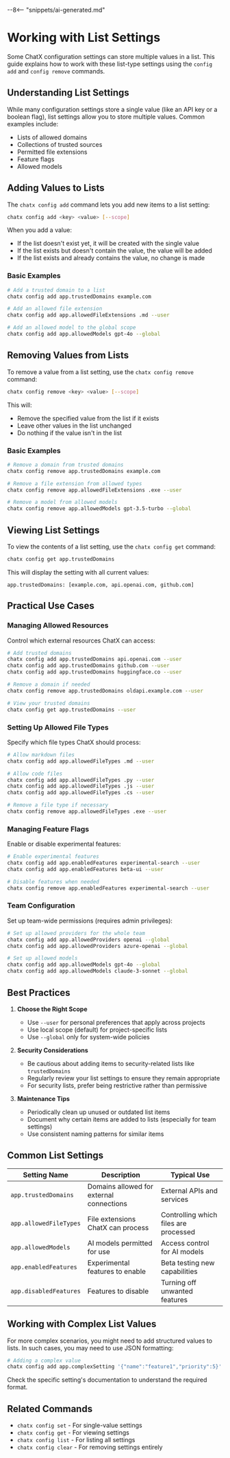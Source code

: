 --8<-- "snippets/ai-generated.md"

# Working with List Settings

Some ChatX configuration settings can store multiple values in a list. This guide explains how to work with these list-type settings using the `config add` and `config remove` commands.

## Understanding List Settings

While many configuration settings store a single value (like an API key or a boolean flag), list settings allow you to store multiple values. Common examples include:

- Lists of allowed domains
- Collections of trusted sources
- Permitted file extensions
- Feature flags
- Allowed models

## Adding Values to Lists

The `chatx config add` command lets you add new items to a list setting:

```bash
chatx config add <key> <value> [--scope]
```

When you add a value:
- If the list doesn't exist yet, it will be created with the single value
- If the list exists but doesn't contain the value, the value will be added
- If the list exists and already contains the value, no change is made

### Basic Examples

```bash
# Add a trusted domain to a list
chatx config add app.trustedDomains example.com

# Add an allowed file extension
chatx config add app.allowedFileExtensions .md --user

# Add an allowed model to the global scope
chatx config add app.allowedModels gpt-4o --global
```

## Removing Values from Lists

To remove a value from a list setting, use the `chatx config remove` command:

```bash
chatx config remove <key> <value> [--scope]
```

This will:
- Remove the specified value from the list if it exists
- Leave other values in the list unchanged
- Do nothing if the value isn't in the list

### Basic Examples

```bash
# Remove a domain from trusted domains
chatx config remove app.trustedDomains example.com

# Remove a file extension from allowed types
chatx config remove app.allowedFileExtensions .exe --user

# Remove a model from allowed models
chatx config remove app.allowedModels gpt-3.5-turbo --global
```

## Viewing List Settings

To view the contents of a list setting, use the `chatx config get` command:

```bash
chatx config get app.trustedDomains
```

This will display the setting with all current values:

```
app.trustedDomains: [example.com, api.openai.com, github.com]
```

## Practical Use Cases

### Managing Allowed Resources

Control which external resources ChatX can access:

```bash
# Add trusted domains
chatx config add app.trustedDomains api.openai.com --user
chatx config add app.trustedDomains github.com --user
chatx config add app.trustedDomains huggingface.co --user

# Remove a domain if needed
chatx config remove app.trustedDomains oldapi.example.com --user

# View your trusted domains
chatx config get app.trustedDomains --user
```

### Setting Up Allowed File Types

Specify which file types ChatX should process:

```bash
# Allow markdown files
chatx config add app.allowedFileTypes .md --user

# Allow code files
chatx config add app.allowedFileTypes .py --user
chatx config add app.allowedFileTypes .js --user
chatx config add app.allowedFileTypes .cs --user

# Remove a file type if necessary
chatx config remove app.allowedFileTypes .exe --user
```

### Managing Feature Flags

Enable or disable experimental features:

```bash
# Enable experimental features
chatx config add app.enabledFeatures experimental-search --user
chatx config add app.enabledFeatures beta-ui --user

# Disable features when needed
chatx config remove app.enabledFeatures experimental-search --user
```

### Team Configuration

Set up team-wide permissions (requires admin privileges):

```bash
# Set up allowed providers for the whole team
chatx config add app.allowedProviders openai --global
chatx config add app.allowedProviders azure-openai --global

# Set up allowed models
chatx config add app.allowedModels gpt-4o --global
chatx config add app.allowedModels claude-3-sonnet --global
```

## Best Practices

1. **Choose the Right Scope**
   - Use `--user` for personal preferences that apply across projects
   - Use local scope (default) for project-specific lists
   - Use `--global` only for system-wide policies

2. **Security Considerations**
   - Be cautious about adding items to security-related lists like `trustedDomains`
   - Regularly review your list settings to ensure they remain appropriate
   - For security lists, prefer being restrictive rather than permissive

3. **Maintenance Tips**
   - Periodically clean up unused or outdated list items
   - Document why certain items are added to lists (especially for team settings)
   - Use consistent naming patterns for similar items

## Common List Settings

| Setting Name | Description | Typical Use |
|--------------|-------------|-------------|
| `app.trustedDomains` | Domains allowed for external connections | External APIs and services |
| `app.allowedFileTypes` | File extensions ChatX can process | Controlling which files are processed |
| `app.allowedModels` | AI models permitted for use | Access control for AI models |
| `app.enabledFeatures` | Experimental features to enable | Beta testing new capabilities |
| `app.disabledFeatures` | Features to disable | Turning off unwanted features |

## Working with Complex List Values

For more complex scenarios, you might need to add structured values to lists. In such cases, you may need to use JSON formatting:

```bash
# Adding a complex value
chatx config add app.complexSetting '{"name":"feature1","priority":5}' --user
```

Check the specific setting's documentation to understand the required format.

## Related Commands

- `chatx config set` - For single-value settings
- `chatx config get` - For viewing settings
- `chatx config list` - For listing all settings
- `chatx config clear` - For removing settings entirely